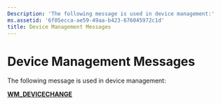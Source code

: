 ```yaml
---
Description: 'The following message is used in device management:'
ms.assetid: '6f05ecca-ae59-49aa-b423-676045972c1d'
title: Device Management Messages
---
```


# Device Management Messages

The following message is used in device management:

<dl>

[**WM\_DEVICECHANGE**](wm-devicechange.md)  
</dl>

 

 



